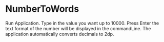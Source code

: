 # NumberToWords
Run Application. Type in the value you want up to 10000. Press Enter the text format of the number will be displayed in the commandLine. The application automatically converts decimals to 2dp.
